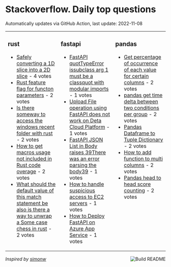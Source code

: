 # Stackoverflow. Daily top questions 

Automatically updates via GitHub Action, last update: <!-- date starts -->2022-11-08<!-- date ends -->


<table><tr><td valign="top" width="33%">

### rust
<!-- rust starts -->
* [Safely converting a 1D slice into a 2D slice](https://stackoverflow.com/questions/74359561/safely-converting-a-1d-slice-into-a-2d-slice) - 4 votes
* [Rust feature flag for functon parameters](https://stackoverflow.com/questions/74359522/rust-feature-flag-for-functon-parameters) - 2 votes
* [Is there someway to access the windows recent folder with rust](https://stackoverflow.com/questions/74358161/is-there-someway-to-access-the-windows-recent-folder-with-rust) - 2 votes
* [How to get macros usage not included in Rust code overage](https://stackoverflow.com/questions/74366311/how-to-get-macros-usage-not-included-in-rust-code-overage) - 2 votes
* [What should the default value of this match statement be also is there a way to unwrap a Some case chess in rust](https://stackoverflow.com/questions/74354481/what-should-the-default-value-of-this-match-statement-be-also-is-there-a-way-to) - 2 votes
<!-- rust ends -->
</td><td valign="top" width="34%">


### fastapi
<!-- fastapi starts -->
* [FastAPI  quotTypeError issubclass arg 1 must be a classquot with modular imports](https://stackoverflow.com/questions/74346565/fastapi-typeerror-issubclass-arg-1-must-be-a-class-with-modular-imports) - 1 votes
* [Upload File operation using FastAPI does not work on Deta Cloud Platform](https://stackoverflow.com/questions/74344217/upload-file-operation-using-fastapi-does-not-work-on-deta-cloud-platform) - 1 votes
* [FastAPI JSON List in Body raises 39There was an error parsing the body39](https://stackoverflow.com/questions/74365853/fastapi-json-list-in-body-raises-there-was-an-error-parsing-the-body) - 1 votes
* [How to handle suspicious access to EC2 servers](https://stackoverflow.com/questions/74346696/how-to-handle-suspicious-access-to-ec2-servers) - 1 votes
* [How to Deploy FastAPI on Azure App Service](https://stackoverflow.com/questions/74343574/how-to-deploy-fastapi-on-azure-app-service) - 1 votes
<!-- fastapi ends -->
</td><td valign="top" width="34%">


### pandas
<!-- pandas starts -->
* [Get percentage of occurrence of each value for certain columns](https://stackoverflow.com/questions/74360397/get-percentage-of-occurrence-of-each-value-for-certain-columns) - 2 votes
* [pandas get time delta between two conditions per group](https://stackoverflow.com/questions/74357420/pandas-get-time-delta-between-two-conditions-per-group) - 2 votes
* [Pandas Dataframe to Tuple Dictionary](https://stackoverflow.com/questions/74365375/pandas-dataframe-to-tuple-dictionary) - 2 votes
* [How to add function to multi columns](https://stackoverflow.com/questions/74355715/how-to-add-function-to-multi-columns) - 2 votes
* [Pandas  head to head score counting](https://stackoverflow.com/questions/74352633/pandas-head-to-head-score-counting) - 2 votes
<!-- pandas ends -->
</td></tr></table>

<a href="https://github.com/hp0404/hp0404/actions"><img src="https://github.com/hp0404/hp0404/workflows/Build%20README/badge.svg" align="right" alt="Build README"></a> <p>*Inspired by  [simonw](https://github.com/simonw/simonw)*</p>

